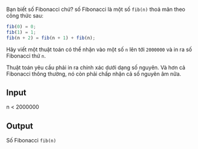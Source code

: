 Bạn biết số Fibonacci chứ? số Fibonacci là một số `fib(n)` thoả mãn theo công thức sau:

```js
fib(0) = 0;
fib(1) = 1;
fib(n + 2) = fib(n + 1) + fib(n);
```

Hãy viết một thuật toán có thể nhận vào một số `n` lên tới `2000000` và in ra số Fibonacci thứ `n`.

Thuật toán yêu cầu phải in ra chính xác dưới dạng số nguyên. Và hơn cả Fibonacci thông thường, nó còn phải chấp nhận cả số nguyên âm nữa.

## Input

n < 2000000

## Output

Số Fibonacci `fib(n)`
